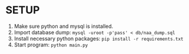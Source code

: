 
# SETUP

1. Make sure python and mysql is installed.
2. Import database dump: `mysql -uroot -p'pass' < db/naa_dump.sql`
3. Install necessary python packages: `pip install -r requirements.txt`
4. Start program: `python main.py`